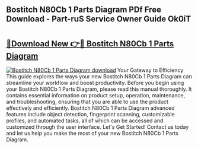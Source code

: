 ## Bostitch N80Cb 1 Parts Diagram PDf Free Download - Part-ruS Service Owner Guide Ok0iT

# <h2><a href="http://dfiz5d.blite.top/?on=Bostitch+N80Cb+1+Parts+Diagram">🔗Download New 👉🔴 Bostitch N80Cb 1 Parts Diagram</a></h2>

[![Bostitch N80Cb 1 Parts Diagram download](https://i.imgur.com/lujVjoI.png)](http://dfiz5d.blite.top/?on=Bostitch+N80Cb+1+Parts+Diagram)
Your Gateway to Efficiency This guide explores the ways your new Bostitch N80Cb 1 Parts Diagram can streamline your workflow and boost productivity. Before you begin using your Bostitch N80Cb 1 Parts Diagram, please read this manual thoroughly. It contains essential information on product setup, operation, maintenance, and troubleshooting, ensuring that you are able to use the product effectively and efficiently. Bostitch N80Cb 1 Parts Diagram advanced features include object detection, fingerprint scanning, customizable profiles, and automated tasks, all of which can be accessed and customized through the user interface. Let's Get Started! Contact us today and let us help you make the most of your new Bostitch N80Cb 1 Parts Diagram.
